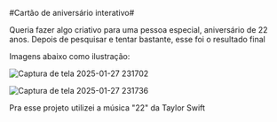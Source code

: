 #Cartão de aniversário interativo#

Queria fazer algo criativo para uma pessoa especial, aniversário de 22 anos.
Depois de pesquisar e tentar bastante, esse foi o resultado final

Imagens abaixo como ilustração:

![Captura de tela 2025-01-27 231702](https://github.com/user-attachments/assets/2fc2b811-a6d3-42b5-aa91-afd62055485b)

![Captura de tela 2025-01-27 231736](https://github.com/user-attachments/assets/4557aefb-4d2e-4481-a0b5-33a7a872223d)

Pra esse projeto utilizei a música "22" da Taylor Swift 
